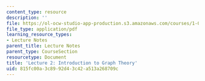 ```yaml
---
content_type: resource
description: ''
file: https://ol-ocw-studio-app-production.s3.amazonaws.com/courses/1-022-introduction-to-network-models-fall-2018/815fc00a3c8992d43c42a513a268709c_MIT1_022F18_lec2.pdf
file_type: application/pdf
learning_resource_types:
- Lecture Notes
parent_title: Lecture Notes
parent_type: CourseSection
resourcetype: Document
title: 'Lecture 2: Introduction to Graph Theory'
uid: 815fc00a-3c89-92d4-3c42-a513a268709c
---
```


